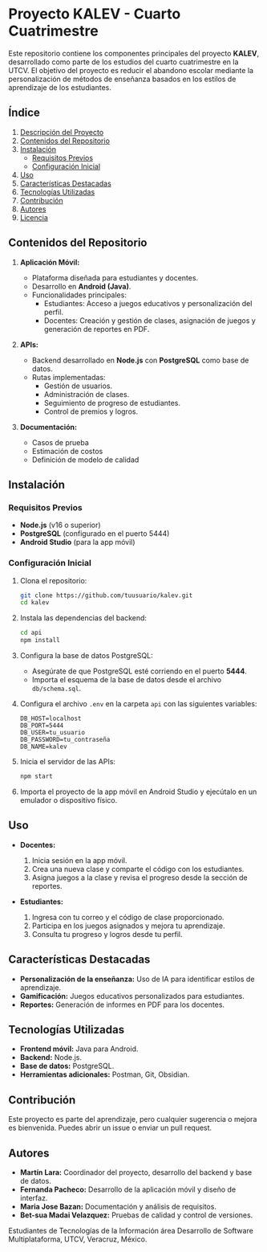 # Proyecto KALEV - Cuarto Cuatrimestre

Este repositorio contiene los componentes principales del proyecto **KALEV**, desarrollado como parte de los estudios del cuarto cuatrimestre en la UTCV. El objetivo del proyecto es reducir el abandono escolar mediante la personalización de métodos de enseñanza basados en los estilos de aprendizaje de los estudiantes.

## Índice
1. [Descripción del Proyecto](#descripción-del-proyecto)
2. [Contenidos del Repositorio](#contenidos-del-repositorio)
3. [Instalación](#instalación)
   - [Requisitos Previos](#requisitos-previos)
   - [Configuración Inicial](#configuración-inicial)
4. [Uso](#uso)
5. [Características Destacadas](#características-destacadas)
6. [Tecnologías Utilizadas](#tecnologías-utilizadas)
7. [Contribución](#contribución)
8. [Autores](#autores)
9. [Licencia](#licencia)

## Contenidos del Repositorio

1. **Aplicación Móvil:**
   - Plataforma diseñada para estudiantes y docentes.
   - Desarrollo en **Android (Java)**.
   - Funcionalidades principales:
     - Estudiantes: Acceso a juegos educativos y personalización del perfil.
     - Docentes: Creación y gestión de clases, asignación de juegos y generación de reportes en PDF.

2. **APIs:**
   - Backend desarrollado en **Node.js** con **PostgreSQL** como base de datos.
   - Rutas implementadas:
     - Gestión de usuarios.
     - Administración de clases.
     - Seguimiento de progreso de estudiantes.
     - Control de premios y logros.

3. **Documentación:**
   - Casos de prueba
   - Estimación de costos
   - Definición de modelo de calidad

## Instalación

### Requisitos Previos
- **Node.js** (v16 o superior)
- **PostgreSQL** (configurado en el puerto 5444)
- **Android Studio** (para la app móvil)

### Configuración Inicial
1. Clona el repositorio:
   ```bash
   git clone https://github.com/tuusuario/kalev.git
   cd kalev
   ```

2. Instala las dependencias del backend:
   ```bash
   cd api
   npm install
   ```

3. Configura la base de datos PostgreSQL:
   - Asegúrate de que PostgreSQL esté corriendo en el puerto **5444**.
   - Importa el esquema de la base de datos desde el archivo `db/schema.sql`.

4. Configura el archivo `.env` en la carpeta `api` con las siguientes variables:
   ```env
   DB_HOST=localhost
   DB_PORT=5444
   DB_USER=tu_usuario
   DB_PASSWORD=tu_contraseña
   DB_NAME=kalev
   ```

5. Inicia el servidor de las APIs:
   ```bash
   npm start
   ```

6. Importa el proyecto de la app móvil en Android Studio y ejecútalo en un emulador o dispositivo físico.

## Uso

- **Docentes:**
  1. Inicia sesión en la app móvil.
  2. Crea una nueva clase y comparte el código con los estudiantes.
  3. Asigna juegos a la clase y revisa el progreso desde la sección de reportes.

- **Estudiantes:**
  1. Ingresa con tu correo y el código de clase proporcionado.
  2. Participa en los juegos asignados y mejora tu aprendizaje.
  3. Consulta tu progreso y logros desde tu perfil.

## Características Destacadas
- **Personalización de la enseñanza:** Uso de IA para identificar estilos de aprendizaje.
- **Gamificación:** Juegos educativos personalizados para estudiantes.
- **Reportes:** Generación de informes en PDF para los docentes.

## Tecnologías Utilizadas
- **Frontend móvil:** Java para Android.
- **Backend:** Node.js.
- **Base de datos:** PostgreSQL.
- **Herramientas adicionales:** Postman, Git, Obsidian.

## Contribución
Este proyecto es parte del aprendizaje, pero cualquier sugerencia o mejora es bienvenida. Puedes abrir un issue o enviar un pull request.

## Autores
- **Martín Lara:** Coordinador del proyecto, desarrollo del backend y base de datos.
- **Fernanda Pacheco:** Desarrollo de la aplicación móvil y diseño de interfaz.
- **Maria Jose Bazan:** Documentación y análisis de requisitos.
- **Bet-sua Madai Velazquez:** Pruebas de calidad y control de versiones.

Estudiantes de Tecnologías de la Información área Desarrollo de Software Multiplataforma, UTCV, Veracruz, México.


